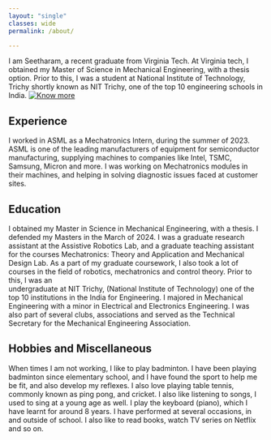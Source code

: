 ```yaml
---
layout: "single"
classes: wide
permalink: /about/

---
```


I am Seetharam, a recent graduate from Virginia Tech. At Virginia tech, I obtained my Master of Science in Mechanical Engineering, with a thesis option. Prior to this, I was a student at National Institute of Technology, Trichy shortly known as NIT Trichy, one of the top 10 engineering schools in India.
[![Know more](https://github.com/Seetharamks99/Seetharamks99.github.io/blob/master/images/researchpic.png)](https://seetharamks99.github.io/Interest/) 


## Experience

I worked in ASML as a Mechatronics Intern, during the summer of 2023. ASML is one of the leading manufacturers of equipment for semiconductor 
manufacturing, supplying machines to companies like Intel, TSMC, Samsung, Micron and more. I was working on Mechatronics modules in their machines, and helping
in solving diagnostic issues faced at customer sites. 
    


## Education


I obtained my Master in Science in Mechanical Engineering, with a thesis. I defended my Masters in the March of 2024. I was a graduate research
assistant at the Assistive Robotics Lab, and a graduate teaching assistant for the courses Mechatronics: Theory and Application and Mechanical Design Lab.
As a part of my graduate coursework, I also took a lot of courses in the field of robotics, mechatronics and control theory. Prior to this, I was an     
undergraduate at NIT Trichy, (National Institute of Technology) one of the top 10 institutions in the India for Engineering. I majored in Mechanical                Engineering with a minor in Electrical and Electronics Engineering. I was also part of several clubs, associations and served as the Technical Secretary for        the Mechanical Engineering Association.


## Hobbies and Miscellaneous

When times I am not working, I like to play badminton. I have been playing badminton since elementary school, and I have found the sport to help me be fit, and also develop my reflexes. I also love playing table tennis, commonly known as ping pong, and cricket. I also like listening to songs, I used to sing at a young age as well. I play the keyboard (piano), which I have learnt for around 8 years. I have performed at several occasions, in and outside of school. I also like to read books, watch TV series on Netflix and so on.  


